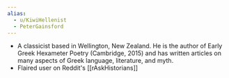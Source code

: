 ```yaml
---
alias: 
  - u/KiwiHellenist
  - PeterGainsford
---
```


* A classicist based in Wellington, New Zealand. He is the author of Early Greek Hexameter Poetry (Cambridge, 2015) and has written articles on many aspects of Greek language, literature, and myth.
* Flaired user on Reddit's [[rAskHistorians]]